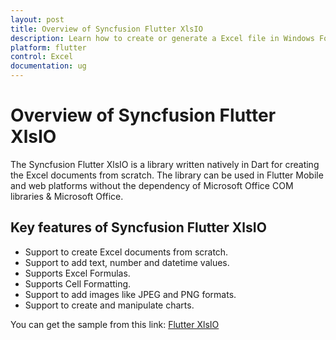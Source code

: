 ```yaml
---
layout: post
title: Overview of Syncfusion Flutter XlsIO
description: Learn how to create or generate a Excel file in Windows Forms with easy steps using Syncfusion .NET XlsIO library.
platform: flutter
control: Excel
documentation: ug
---
```


# Overview of Syncfusion Flutter XlsIO

The Syncfusion Flutter XlsIO is a library written natively in Dart for creating the Excel documents from scratch. The library can be used in Flutter Mobile and web platforms without the dependency of Microsoft Office COM libraries & Microsoft Office.

## Key features of Syncfusion Flutter XlsIO

* Support to create Excel documents from scratch.
* Support to add text, number and datetime values.
* Supports Excel Formulas.
* Supports Cell Formatting.
* Support to add images like JPEG and PNG formats.
* Support to create and manipulate charts.

You can get the sample from this link: [Flutter XlsIO](flutter-xlsio)